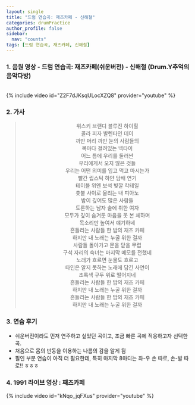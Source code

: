 ```yaml
---
layout: single
title: "드럼 연습곡: 재즈카페 - 신해철"
categories: drumPractice
author_profile: false
sidebar:
  nav: "counts"
tags: [드럼 연습곡, 재즈카페, 신해철]
---
```


### 1. 음원 영상 - 드럼 연습곡: 재즈카페(쉬운버전) - 신해철 (Drum.Y추억의 음악다방)

<br/>
{% include video id="Z2F7dJKsqULocXZQ8" provider="youtube" %}

### 2. 가사

> <center>위스키 브랜디 블루진 하이힐<br/>콜라 피자 발렌타인 데이<br/>까만 머리 까만 눈의 사람들의<br/>목마다 걸려있는 넥타이<br/>어느 틈에 우리를 둘러싼<br/>우리에게서 오지 않은 것들<br/>우리는 어떤 의미를 입고 먹고 마시는가<br/>빨간 립스틱 하얀 담배 연기<br/>테이블 위엔 보석 빛깔 칵테일<br/>촛불 사이로 울리는 내 피아노<br/>밤이 깊어도 많은 사람들<br/>토론하는 남자 술에 취한 여자<br/>모두가 깊이 숨겨둔 마음을 못 본 체하며<br/>목소리만 높여서 얘기하네<br/>흔들리는 사람들 한 밤의 재즈 카페<br/>하지만 내 노래는 누굴 위한 걸까<br/>사람들 돌아가고 문을 닫을 무렵<br/>구석 자리의 숙녀는 마지막 메모를 전했네<br/>노래가 흐르면 눈물도 흐르고<br/>타인은 알지 못하는 노래에 담긴 사연이<br/>초록색 구두 위로 떨어지네<br/>흔들리는 사람들 한 밤의 재즈 카페<br/>하지만 내 노래는 누굴 위한 걸까<br/>흔들리는 사람들 한 밤의 재즈 카페<br/>하지만 내 노래는 누굴 위한 걸까</center>

### 3. 연습 후기

- 쉬운버전이라도 먼저 연주하고 싶었던 곡이고, 조금 빠른 곡에 적응하고자 선택한 곡.
- 처음으로 몸의 반동을 이용하는 나름의 감을 알게 됨
- 필인 부분 연습이 아직 더 필요한데, 특히 마지막 8마디는 좌-우 손 따로, 손-발 따로!! ㅎㅎㅎ

### 4. 1991 라이브 영상 : 째즈카페

{% include video id="kNqo_jqFXus" provider="youtube" %}
